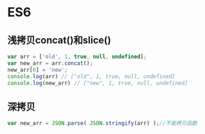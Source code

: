 

# ES6

## 浅拷贝concat()和slice()

```javascript
var arr = ['old', 1, true, null, undefined];
var new_arr = arr.concat();
new_arr[0] = 'new';
console.log(arr) // ["old", 1, true, null, undefined]
console.log(new_arr) // ["new", 1, true, null, undefined]
```

## 深拷贝

```javascript
var new_arr = JSON.parse( JSON.stringify(arr) );//不能拷贝函数
```

